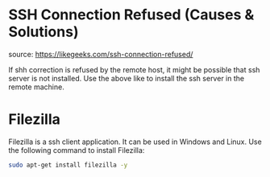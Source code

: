 # SSH Connection Refused (Causes & Solutions)

source: https://likegeeks.com/ssh-connection-refused/

If shh correction is refused by the remote host, it might be possible that ssh server is not installed.
Use the above like to install the ssh server in the remote machine.

# Filezilla

Filezilla is a ssh client application. It can be used in Windows and Linux. Use the following command to install Filezilla:
```bash
sudo apt-get install filezilla -y
```
